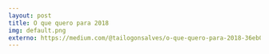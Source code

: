 ```yaml
---
layout: post
title: O que quero para 2018
img: default.png
externo: https://medium.com/@tailogonsalves/o-que-quero-para-2018-36eb0137e6c7
---
```

